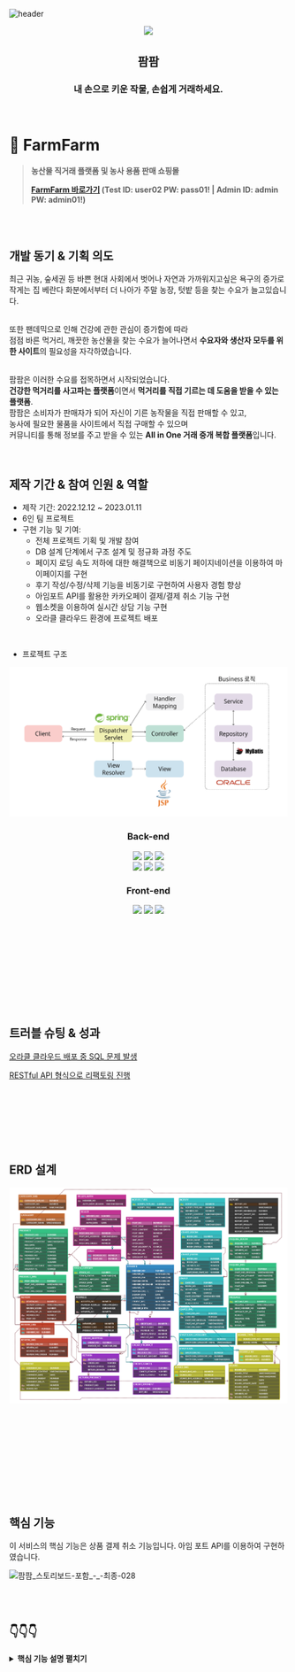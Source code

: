 ![header](https://capsule-render.vercel.app/api?type=Slice&color=auto&height=150&section=header)

<div align="center">
<img width="20%" src="https://user-images.githubusercontent.com/110653581/211257489-34757022-4c71-443f-afe7-94d240788288.png" />
<h2>팜팜</h2>
<h3>내 손으로 키운 작물, 손쉽게 거래하세요.</h3>
</div>
  <br>



# :pushpin: FarmFarm
> **농산물 직거래 플랫폼 및 농사 용품 판매 쇼핑몰**
> 
> **[FarmFarm 바로가기](http://129.154.53.250:8080) (Test ID: user02 PW: pass01! | Admin ID: admin PW: admin01!)**

</br></br>

## 개발 동기 & 기획 의도

최근 귀농, 숲세권 등 바쁜 현대 사회에서 벗어나 자연과 가까워지고싶은 욕구의 증가로<br> 
작게는 집 베란다 화분에서부터 더 나아가 주말 농장, 텃밭 등을 찾는 수요가 늘고있습니다.<br><br>

또한 팬데믹으로 인해 건강에 관한 관심이 증가함에 따라 <br>
점점 바른 먹거리, 깨끗한 농산물을 찾는 수요가 늘어나면서 **수요자와 생산자 모두를 위한 사이트**의 필요성을 자각하였습니다.
<br><br>

팜팜은 이러한 수요를 접목하면서 시작되었습니다.<br>
**건강한 먹거리를 사고파는 플랫폼**이면서 **먹거리를 직접 기르는 데 도움을 받을 수 있는 플랫폼**.<br>
팜팜은 소비자가 판매자가 되어 자신이 기른 농작물을 직접 판매할 수 있고, <br>
농사에 필요한 물품을 사이트에서 직접 구매할 수 있으며 <br>
커뮤니티를 통해 정보를 주고 받을 수 있는 **All in One 거래 중개 복합 플랫폼**입니다.
<br>
<br>    <br>

## 제작 기간 & 참여 인원 & 역할
- 제작 기간: 2022.12.12 ~ 2023.01.11
- 6인 팀 프로젝트
- 구현 기능 및 기여:
	- 전체 프로젝트 기획 및 개발 참여
	- DB 설계 단계에서 구조 설계 및 정규화 과정 주도
	- 페이지 로딩 속도 저하에 대한 해결책으로 비동기 페이지네이션을 이용하여 마이페이지를 구현
	- 후기 작성/수정/삭제 기능을 비동기로 구현하여 사용자 경험 향상
	- 아임포트 API를 활용한 카카오페이 결제/결제 취소 기능 구현
	- 웹소켓을 이용하여 실시간 상담 기능 구현
	- 오라클 클라우드 환경에 프로젝트 배포

</br>

-  프로젝트 구조
<img src="/project.png" />
	

<div align="center">
  
### **Back-end**
<img src="https://img.shields.io/badge/Java11-007396?style=for-the-badge&logo=java&logoColor=white"> 
  <img src="https://img.shields.io/badge/Spring5.3.14-6DB33F?style=for-the-badge&logo=spring&logoColor=white">
  <img src="https://img.shields.io/badge/Oracle21C-F80000?style=for-the-badge&logo=oracle&logoColor=white">
  <br>
  <img src="https://img.shields.io/badge/Apache Tomcat9.0-F8DC75?style=for-the-badge&logo=apachetomcat&logoColor=white">
    <img src="https://img.shields.io/badge/Apache Maven-C71A36?style=for-the-badge&logo=ApacheMaven&logoColor=white">
    <img src="https://img.shields.io/badge/Spring Sequrity-6DB33F?style=for-the-badge&logo=SpringSecurity&logoColor=white">

### **Front-end**
  <img src="https://img.shields.io/badge/html5-E34F26?style=for-the-badge&logo=html5&logoColor=white"> 
  <img src="https://img.shields.io/badge/css-1572B6?style=for-the-badge&logo=css3&logoColor=white"> 
  <img src="https://img.shields.io/badge/javascript-F7DF1E?style=for-the-badge&logo=javascript&logoColor=black"> 

</div>

</br></br></br></br></br></br></br></br></br>



## 트러블 슈팅 & 성과
[오라클 클라우드 배포 중 SQL 문제 발생](https://nanazzoo.github.io/posts/Oracle-Cloud-%ED%98%B8%EC%8A%A4%ED%8C%85-%EC%A4%91-%EC%98%88%EC%99%B8-%EB%B0%9C%EC%83%9D/)

[RESTful API 형식으로 리팩토링 진행](https://nanazzoo.github.io/posts/Oracle-Cloud-%ED%98%B8%EC%8A%A4%ED%8C%85-%EC%A4%91-%EC%98%88%EC%99%B8-%EB%B0%9C%EC%83%9D/)

</br></br></br></br></br></br>



## ERD 설계
<img src="/FarmFarm ERD-min.png" />

</br></br></br></br></br></br></br></br></br>

## 핵심 기능


이 서비스의 핵심 기능은 상품 결제 취소 기능입니다. 아임 포트 API를 이용하여 구현하였습니다.

![팜팜_스토리보드-포함_-_-최종-028](https://user-images.githubusercontent.com/101784680/221081115-cdb0b286-e471-4832-8be3-5c57b6def7d8.png)

</br></br>

## :point_down::point_down::point_down:

<details>
<summary><b>핵심 기능 설명 펼치기</b></summary>
<div markdown="1">


### 1. 전체 흐름

<img src="/spring.png">
	
</br>

### 2. 사용자 요청

- 사용자는 주문 내역에서 아직 배송 되지 않은 상품에 대해서 결제 취소를 요청할 수 있습니다.
- 사용자가 결제 취소 버튼을 클릭하면 결제 취소 요청이 컨트롤러로 전송됩니다.

</br>

### 3. Controller

~~~java
	/** 주문 취소
	 * @param orderNo
	 * @return
	 * @throws IOException
	 */
	@PatchMapping("/orders/{orderNo}")
	@ResponseBody
	public int orderCancel(
			@PathVariable("orderNo")int orderNo) throws IOException {
		
		
//		주문 결제 IMP_UID 얻어오기
		Order order = service.selectImpUid(orderNo);
		
		
		String token = service.getToken();
		System.out.println(token);
		
		
//		imp_uid 이용해서 환불 요청하기
		ImpToken impUid = service.paymentCancel(token, order);
		
		if(impUid != null) {
			
			int result = service.orderCancel(orderNo);
			return result;
		}
		
		
		return 0;
	}
	
~~~

- **요청 처리** 

  - Controller에서는 요청을 화면 단에서 넘어온 요청을 받고, Service 계층에 로직 처리를 위임합니다.

- **결과 응답**

  - 취소 결과가 Insert 되면 1, 실패 시 0을 반환합니다.

</br>  

### 4. Service

~~~java
	/* 결제 토큰 얻어오기 */
	@SuppressWarnings("unchecked")
	@Override
	public String getToken() throws IOException {

		// 아임포트에 imp_key와 imp_secret을 담은 요청 전송
		headers.setContentType(MediaType.APPLICATION_JSON);
		JSONObject body = new JSONObject();
		body.put("imp_key", "아임포트에서 제공하는 imp_key");
		body.put("imp_secret", "아임포트에서 제공하는 RESTAPI 번호");
		
		String token = null;

		try {
			// 요청 성공 시 ImpToken 객체에 res 데이터를 담음
			HttpEntity<JSONObject> entity = new HttpEntity<>(body , headers);
			ImpToken impToken = restTemplate.postForObject("https://api.iamport.kr/users/getToken", entity, ImpToken.class);
			
			// ImpToken 객체에서 token 정보만 가져오기
			token = impToken.getResponse().get("access_token").toString();
			
		} catch (Exception e) {
			e.printStackTrace();
			System.out.println("getTokenError");
		} finally {
			headers.clear();
			body.clear();
		}
		
		return token;
	}
	
~~~



- **아임 포트에서 토큰 얻어오기**

  - 아임 포트 측에 요청 정보를 전송하여 결제 취소를 위한 토큰을 얻어옵니다.

  

~~~java
	/** 아임포트에 환불 요청
	 * @throws IOException 
	 *
	 */
	@SuppressWarnings("unchecked")
	@Override
	public ImpToken paymentCancel(String token, Order order) throws IOException {
		
		// 주문 취소 정보를 담은 요청 전송
		headers.setContentType(MediaType.APPLICATION_JSON);
		headers.add("Authorization", token);
		JSONObject body = new JSONObject();
		body.put("reason", "주문 취소");
		body.put("imp_uid", order.getImpUid());
		body.put("amount", order.getOrderPrice());
		body.put("checksum", order.getOrderPrice());
		
		try {
			HttpEntity<JSONObject> entity = new HttpEntity<>(body , headers);
			ImpToken impUid = restTemplate.postForObject("https://api.iamport.kr/payments/cancel", entity, ImpToken.class);
			
			System.out.println(impUid.toString());
			return impUid;
				
		} catch (Exception e) {
			e.printStackTrace();
			System.out.println("getBuyerInfo Error");
			
			throw new RuntimeException("환불 실패");
		}
		
		
	}
~~~



- **아임 포트에 결제 취소 요청**
  - 아임 포트에서 요구하는 결제 취소 정보가 담긴 요청을 전송합니다.
  - 요청 성공 시 결제 취소 정보가 담긴 데이터를 미리 만들어둔 객체에 담아주고 console에 출력해주었습니다.
  - 결제 취소가 성공하면 impUid 반환하고 Repository 계층에서 DB에 취소 정보를 저장합니다.

</br>

### 5. Repository

~~~java
	/** 주문 취소
	 * @param orderNo
	 * @return
	 */
	public int orderCancel(int orderNo) {
		// 주문 내역에 취소 정보 업데이트
		int result = sqlSession.update("orderMapper.orderCancel", orderNo);
		
		if(result > 0) {
			// 취소할 주문의 상품 목록 조회
			List<Product> productList = sqlSession.selectList("orderMapper.cancelProductList", orderNo);
			
			// 취소한 모든 상품에 대한 취소 내역 추가
			for(Product p : productList) {
				sqlSession.insert("orderMapper.cancelHistory", p);
			}
		}
		return result;
	}
~~~



- **취소 내역 저장** :pushpin: 
  - 취소가 완료된 주문에 대하여 주문 상태를 '주문 취소'로 수정합니다.
- **주문 상품 목록 조회**
  - 취소한 주문의 상품 내역을 모두 조회해옵니다.
- **취소 내역 추가**
  - 취소한 주문의 모든 상품에 대해 주문 취소 내역을 추가합니다.
  - 트리거를 이용하여 자동으로 취소된 상품의 재고가 복귀됩니다.

</div>
</details>



</br></br></br></br></br></br></br></br></br></br></br></br>

